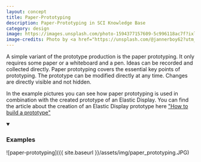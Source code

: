 ```yaml
---
layout: concept
title: Paper-Prototyping
description: Paper-Prototyping in SCI Knowledge Base
category: design
image: https://images.unsplash.com/photo-1594377157609-5c996118ac7f?ixlib=rb-1.2.1&ixid=eyJhcHBfaWQiOjEyMDd9&auto=format&fit=crop&w=1950&q=80
image-credits: Photo by <a href="https://unsplash.com/@jannerboy62?utm_source=unsplash&amp;utm_medium=referral&amp;utm_content=creditCopyText">Nick Fewings</a> on <a href="https://unsplash.com/?utm_source=unsplash&amp;utm_medium=referral&amp;utm_content=creditCopyText">Unsplash</a>
---
```

A simple variant of the prototype production is the paper prototyping. It only requires some paper or a whiteboard and a pen. Ideas can be recorded and collected directly. Paper prototyping covers the essential key points of prototyping. The prototype can be modified directly at any time. Changes are directly visible and not hidden.

In the example pictures you can see how paper prototyping is used in combination with the created prototype of an Elastic Display. You can find the article about the creation of an Elastic Display prototype here ["How to build a prototype"](https://visualengineers.github.io/sci-knowledge-base/how-to-build-a-prototype/)

<details markdown="1" open>
<summary><h3>Examples</h3></summary> 

![paper-prototyping]({{ site.baseurl }}/assets/img/paper_prototyping.JPG)

</details>


